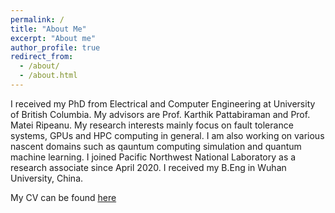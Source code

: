 ```yaml
---
permalink: /
title: "About Me"
excerpt: "About me"
author_profile: true
redirect_from: 
  - /about/
  - /about.html
---
```


I received my PhD from Electrical and Computer Engineering at University of British Columbia. My advisors are Prof. Karthik Pattabiraman and Prof. Matei Ripeanu. My research interests mainly focus on fault tolerance systems, GPUs and HPC computing in general. I am also working on various nascent domains such as qauntum computing simulation and quantum machine learning. I joined Pacific Northwest National Laboratory as a research associate since April 2020. I received my B.Eng in Wuhan University, China. 

My CV can be found <a href="https://flyree.github.io/files/cv_researcher.pdf">here</a>
